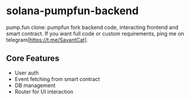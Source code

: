 # solana-pumpfun-backend
pump.fun clone: pumpfun fork backend code, interacting frontend and smart contract. If you want full code or custom requirements, ping me on telegram[https://t.me/SavantCat].

## Core Features
- User auth 
- Event fetching from smart contract
- DB management
- Router for UI interaction
